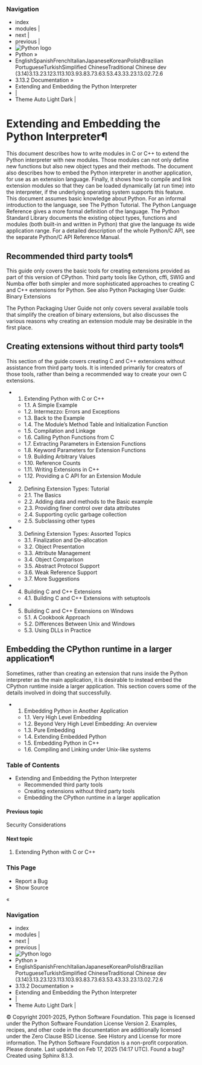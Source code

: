 ### Navigation
  * index
  * modules |
  * next |
  * previous |
  * ![Python logo](https://docs.python.org/_static/py.svg)
  * Python »
  * EnglishSpanishFrenchItalianJapaneseKoreanPolishBrazilian PortugueseTurkishSimplified ChineseTraditional Chinese
dev (3.14)3.13.23.123.113.103.93.83.73.63.53.43.33.23.13.02.72.6
  * 3.13.2 Documentation » 
  * Extending and Embedding the Python Interpreter
  * | 
  * Theme  Auto Light Dark |


# Extending and Embedding the Python Interpreter¶
This document describes how to write modules in C or C++ to extend the Python interpreter with new modules. Those modules can not only define new functions but also new object types and their methods. The document also describes how to embed the Python interpreter in another application, for use as an extension language. Finally, it shows how to compile and link extension modules so that they can be loaded dynamically (at run time) into the interpreter, if the underlying operating system supports this feature.
This document assumes basic knowledge about Python. For an informal introduction to the language, see The Python Tutorial. The Python Language Reference gives a more formal definition of the language. The Python Standard Library documents the existing object types, functions and modules (both built-in and written in Python) that give the language its wide application range.
For a detailed description of the whole Python/C API, see the separate Python/C API Reference Manual.
## Recommended third party tools¶
This guide only covers the basic tools for creating extensions provided as part of this version of CPython. Third party tools like Cython, cffi, SWIG and Numba offer both simpler and more sophisticated approaches to creating C and C++ extensions for Python.
See also
Python Packaging User Guide: Binary Extensions
    
The Python Packaging User Guide not only covers several available tools that simplify the creation of binary extensions, but also discusses the various reasons why creating an extension module may be desirable in the first place.
## Creating extensions without third party tools¶
This section of the guide covers creating C and C++ extensions without assistance from third party tools. It is intended primarily for creators of those tools, rather than being a recommended way to create your own C extensions.
  * 1. Extending Python with C or C++
    * 1.1. A Simple Example
    * 1.2. Intermezzo: Errors and Exceptions
    * 1.3. Back to the Example
    * 1.4. The Module’s Method Table and Initialization Function
    * 1.5. Compilation and Linkage
    * 1.6. Calling Python Functions from C
    * 1.7. Extracting Parameters in Extension Functions
    * 1.8. Keyword Parameters for Extension Functions
    * 1.9. Building Arbitrary Values
    * 1.10. Reference Counts
    * 1.11. Writing Extensions in C++
    * 1.12. Providing a C API for an Extension Module
  * 2. Defining Extension Types: Tutorial
    * 2.1. The Basics
    * 2.2. Adding data and methods to the Basic example
    * 2.3. Providing finer control over data attributes
    * 2.4. Supporting cyclic garbage collection
    * 2.5. Subclassing other types
  * 3. Defining Extension Types: Assorted Topics
    * 3.1. Finalization and De-allocation
    * 3.2. Object Presentation
    * 3.3. Attribute Management
    * 3.4. Object Comparison
    * 3.5. Abstract Protocol Support
    * 3.6. Weak Reference Support
    * 3.7. More Suggestions
  * 4. Building C and C++ Extensions
    * 4.1. Building C and C++ Extensions with setuptools
  * 5. Building C and C++ Extensions on Windows
    * 5.1. A Cookbook Approach
    * 5.2. Differences Between Unix and Windows
    * 5.3. Using DLLs in Practice


## Embedding the CPython runtime in a larger application¶
Sometimes, rather than creating an extension that runs inside the Python interpreter as the main application, it is desirable to instead embed the CPython runtime inside a larger application. This section covers some of the details involved in doing that successfully.
  * 1. Embedding Python in Another Application
    * 1.1. Very High Level Embedding
    * 1.2. Beyond Very High Level Embedding: An overview
    * 1.3. Pure Embedding
    * 1.4. Extending Embedded Python
    * 1.5. Embedding Python in C++
    * 1.6. Compiling and Linking under Unix-like systems


### Table of Contents
  * Extending and Embedding the Python Interpreter
    * Recommended third party tools
    * Creating extensions without third party tools
    * Embedding the CPython runtime in a larger application


#### Previous topic
Security Considerations
#### Next topic
1. Extending Python with C or C++
### This Page
  * Report a Bug
  * Show Source 


«
### Navigation
  * index
  * modules |
  * next |
  * previous |
  * ![Python logo](https://docs.python.org/_static/py.svg)
  * Python »
  * EnglishSpanishFrenchItalianJapaneseKoreanPolishBrazilian PortugueseTurkishSimplified ChineseTraditional Chinese
dev (3.14)3.13.23.123.113.103.93.83.73.63.53.43.33.23.13.02.72.6
  * 3.13.2 Documentation » 
  * Extending and Embedding the Python Interpreter
  * | 
  * Theme  Auto Light Dark |


©  Copyright  2001-2025, Python Software Foundation. This page is licensed under the Python Software Foundation License Version 2. Examples, recipes, and other code in the documentation are additionally licensed under the Zero Clause BSD License. See History and License for more information. The Python Software Foundation is a non-profit corporation. Please donate. Last updated on Feb 17, 2025 (14:17 UTC). Found a bug? Created using Sphinx 8.1.3. 
